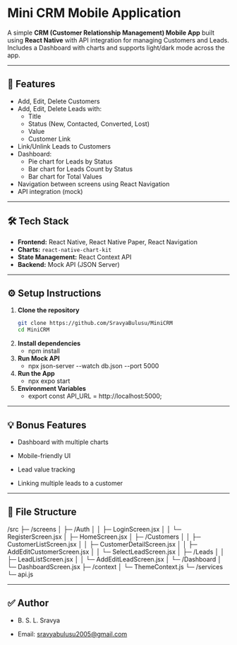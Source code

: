 # Mini CRM Mobile Application

A simple **CRM (Customer Relationship Management) Mobile App** built using **React Native** with API integration for managing Customers and Leads. Includes a Dashboard with charts and supports light/dark mode across the app.

---

## 📌 Features

- Add, Edit, Delete Customers
- Add, Edit, Delete Leads with:
  - Title
  - Status (New, Contacted, Converted, Lost)
  - Value
  - Customer Link
- Link/Unlink Leads to Customers
- Dashboard:
  - Pie chart for Leads by Status
  - Bar chart for Leads Count by Status
  - Bar chart for Total Values
- Navigation between screens using React Navigation
- API integration (mock)

---

## 🛠 Tech Stack

- **Frontend:** React Native, React Native Paper, React Navigation
- **Charts:** `react-native-chart-kit`
- **State Management:** React Context API
- **Backend:** Mock API (JSON Server)

---

## ⚙️ Setup Instructions

1. **Clone the repository**
   ```bash
   git clone https://github.com/SravyaBulusu/MiniCRM
   cd MiniCRM
2. **Install dependencies**
   - npm install
3. **Run Mock API**
   - npx json-server --watch db.json --port 5000
4. **Run the App**
   - npx expo start
5. **Environment Variables**
   - export const API_URL = http://localhost:5000;

---

## 💡 Bonus Features

- Dashboard with multiple charts

- Mobile-friendly UI

- Lead value tracking

- Linking multiple leads to a customer

---

## 📂 File Structure

/src
├─ /screens
│ ├─ /Auth
│ │ ├─ LoginScreen.jsx
│ │ └─ RegisterScreen.jsx
│ ├─ HomeScreen.jsx
│ ├─ /Customers
│ │ ├─ CustomerListScreen.jsx
│ │ ├─ CustomerDetailScreen.jsx
│ │ ├─ AddEditCustomerScreen.jsx
│ │ └─ SelectLeadScreen.jsx
│ ├─ /Leads
│ │ ├─ LeadListScreen.jsx
│ │ └─ AddEditLeadScreen.jsx
│ └─ /Dashboard
│ └─ DashboardScreen.jsx
├─ /context
│ └─ ThemeContext.js
└─ /services
└─ api.js

---

## ✅ Author

- B. S. L. Sravya

- Email: sravyabulusu2005@gmail.com




